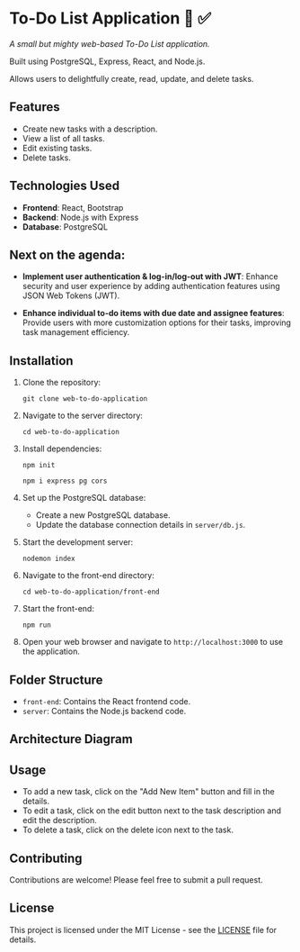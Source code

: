 # To-Do List Application 🚀 ✅

_A small but mighty web-based To-Do List application._

Built using PostgreSQL, Express, React, and Node.js. 

Allows users to delightfully create, read, update, and delete tasks.

## Features

- Create new tasks with a description.
- View a list of all tasks.
- Edit existing tasks.
- Delete tasks.

## Technologies Used

- **Frontend**: React, Bootstrap
- **Backend**: Node.js with Express
- **Database**: PostgreSQL

## Next on the agenda:

- **Implement user authentication & log-in/log-out with JWT**: Enhance security and user experience by adding authentication features using JSON Web Tokens (JWT).

- **Enhance individual to-do items with due date and assignee features**: Provide users with more customization options for their tasks, improving task management efficiency.

## Installation

1. Clone the repository:

    ```
    git clone web-to-do-application
    ```

2. Navigate to the server directory:

    ```
    cd web-to-do-application
    ```

3. Install dependencies:

    ```
    npm init
    ```
    ```
    npm i express pg cors
    ```

4. Set up the PostgreSQL database:
   
   - Create a new PostgreSQL database.
   - Update the database connection details in `server/db.js`.

5. Start the development server:

    ```
    nodemon index
    ```

6. Navigate to the front-end directory:

    ```
    cd web-to-do-application/front-end
    ```
    
7. Start the front-end:

   ```
   npm run
   ```

8.  Open your web browser and navigate to `http://localhost:3000` to use the application.

## Folder Structure

- `front-end`: Contains the React frontend code.
- `server`: Contains the Node.js backend code.

## Architecture Diagram

## Usage

- To add a new task, click on the "Add New Item" button and fill in the details.
- To edit a task, click on the edit button next to the task description and edit the description. 
- To delete a task, click on the delete icon next to the task.

## Contributing

Contributions are welcome! Please feel free to submit a pull request.

## License

This project is licensed under the MIT License - see the [LICENSE](LICENSE) file for details.
